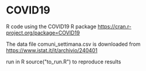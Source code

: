 # COVID19
R code using the COVID19 R package
https://cran.r-project.org/package=COVID19

The data file comuni_settimana.csv is downloaded from https://www.istat.it/it/archivio/240401

run in R source("to_run.R") to reproduce results
